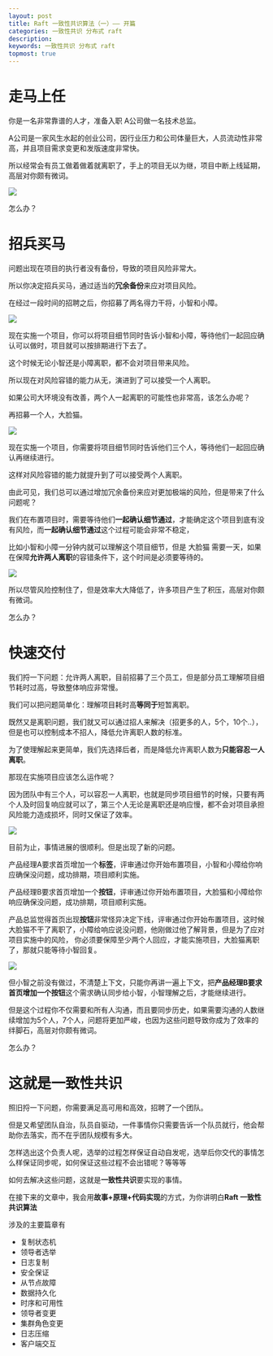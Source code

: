 ```yaml
---
layout: post
title: Raft 一致性共识算法（一）—— 开篇
categories: 一致性共识 分布式 raft 
description: 
keywords: 一致性共识 分布式 raft
topmost: true
---
```


# 走马上任

你是一名非常靠谱的人才，准备入职 A公司做一名技术总监。

A公司是一家风生水起的创业公司，因行业压力和公司体量巨大，人员流动性非常高，并且项目需求变更和发版速度非常快。

所以经常会有员工做着做着就离职了，手上的项目无以为继，项目中断上线延期，高层对你颇有微词。

![](/images/posts/Raft/离职.png)

怎么办？

# 招兵买马

问题出现在项目的执行者没有备份，导致的项目风险非常大。

所以你决定招兵买马，通过适当的**冗余备份**来应对项目风险。

在经过一段时间的招聘之后，你招募了两名得力干将，小智和小障。

![](/images/posts/Raft/招聘1.png)

现在实施一个项目，你可以将项目细节同时告诉小智和小障，等待他们一起回应确认可以做时，项目就可以按排期进行下去了。

这个时候无论小智还是小障离职，都不会对项目带来风险。

所以现在对风险容错的能力从无，演进到了可以接受一个人离职。

如果公司大环境没有改善，两个人一起离职的可能性也非常高，该怎么办呢？

再招募一个人，大脸猫。

![](/images/posts/Raft/招聘2.png)

现在实施一个项目，你需要将项目细节同时告诉他们三个人，等待他们一起回应确认再继续进行。

这样对风险容错的能力就提升到了可以接受两个人离职。

由此可见，我们总可以通过增加冗余备份来应对更加极端的风险，但是带来了什么问题呢？

我们在布置项目时，需要等待他们**一起确认细节通过**，才能确定这个项目到底有没有风险，而**一起确认细节通过**这个过程可能会非常不稳定，

比如小智和小障一分钟内就可以理解这个项目细节，但是 大脸猫 需要一天，如果在保障**允许两人离职**的容错条件下，这个时间是必须要等待的。

![](/images/posts/Raft/招聘3.png)

所以尽管风险控制住了，但是效率大大降低了，许多项目产生了积压，高层对你颇有微词。

怎么办？

# 快速交付

我们捋一下问题：允许两人离职，目前招募了三个员工，但是部分员工理解项目细节耗时过高，导致整体响应非常慢。

我们可以把问题简单化：理解项目耗时高**等同于**短暂离职。

既然又是离职问题，我们就又可以通过招人来解决（招更多的人，5个，10个..），但是也可以控制成本不招人，降低允许离职人数的标准。

为了使理解起来更简单，我们先选择后者，而是降低允许离职人数为**只能容忍一人离职**。

那现在实施项目应该怎么运作呢？

因为团队中有三个人，可以容忍一人离职，也就是同步项目细节的时候，只要有两个人及时回复响应就可以了，第三个人无论是离职还是响应慢，都不会对项目承担风险能力造成损坏，同时又保证了效率。

![](/images/posts/Raft/招聘4.png)

目前为止，事情进展的很顺利。但是出现了新的问题。

产品经理A要求首页增加一个**标签**，评审通过你开始布置项目，小智和小障给你响应确保没问题，成功排期，项目顺利实施。

产品经理B要求首页增加一个**按钮**，评审通过你开始布置项目，大脸猫和小障给你响应确保没问题，成功排期，项目顺利实施。

产品总监觉得首页出现**按钮**非常怪异决定下线，评审通过你开始布置项目，这时候大脸猫不干了离职了，小障给响应说没问题，他刚做过他了解背景，但是为了应对项目实施中的风险，
你必须要保障至少两个人回应，才能实施项目，大脸猫离职了，那就只能等待小智回复。

![](/images/posts/Raft/一致性共识基础1.png)

但小智之前没有做过，不清楚上下文，只能你再讲一遍上下文，把**产品经理B要求首页增加一个按钮**这个需求确认同步给小智，小智理解之后，才能继续进行。

但是这个过程你不仅需要和所有人沟通，而且要同步历史，如果需要沟通的人数继续增加为5个人，7个人，问题将更加严峻，也因为这些问题导致你成为了效率的绊脚石，高层对你颇有微词。

怎么办？

# 这就是一致性共识

照旧捋一下问题，你需要满足高可用和高效，招聘了一个团队。

但是又希望团队自治，队员自驱动，一件事情你只需要告诉一个队员就行，他会帮助你去落实，而不在乎团队规模有多大。

怎样选出这个负责人呢，选举的过程怎样保证自动自发呢，选举后你交代的事情怎么样保证同步呢，如何保证这些过程不会出错呢？等等等

如何去解决这些问题，这就是**一致性共识**要实现的事情。

在接下来的文章中，我会用**故事+原理+代码实现**的方式，为你讲明白**Raft 一致性共识算法**

涉及的主要篇章有
* 复制状态机
* 领导者选举
* 日志复制
* 安全保证
* 从节点故障
* 数据持久化
* 时序和可用性
* 领导者变更
* 集群角色变更
* 日志压缩
* 客户端交互